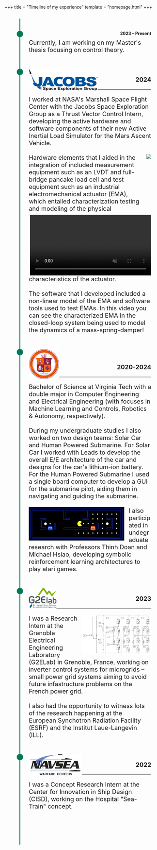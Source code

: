 +++
title = "Timeline of my experience"
template = "homepage.html"
+++
<!-- experience timeline -->
<div class="timeline">
  <div class="timeline-item">
    <div class="timeline-content">
      <div class="timeline-date">2023 &ndash; Present</div>
      <div class="timeline-description">
        <div class="container">
          <div class="image">
            <!--<img src="assets/images/VT.png" height="100" width="100">-->
          </div>
          <div class="text">
                Currently, I am working on my Master's thesis focusing on control theory.
          </div>
        </div>
      </div>
    </div>
  </div>
  
  <div class="timeline-item">
    <div class="timeline-content">
      <div class="timeline-description">
        <div class="container">
          <div class="image">
            <img src="/images/JSEG.png" height="74" width=auto>
            <br>
            <div class="timeline-date">2024</div>
            <hr>
          </div>
          <div class="text">
                        I worked at NASA's Marshall Space Flight Center with the Jacobs Space Exploration Group as a Thrust Vector Control Intern, developing the active hardware and software components of their new Active Inertial Load Simulator for the Mars Ascent Vehicle.<br><br>
                    <img src="/images/VAB.jpg" height="200" width=auto style="float:right; margin-left: 15px;">
                    <video controls="" height="200" width=auto name="Load Simulating Actuator" style="float:right; margin-left: 15px;" autoplay="" muted="">
                        <source src="/videos/actuator.MOV">
                    </video>
                        Hardware elements that I aided in the integration of included measurement equipment such as an LVDT and full-bridge pancake load cell and test equipment such as an industrial electromechanical actuator (EMA), which entailed characterization testing and modeling of the physical characteristics of the actuator.<br><br>
                        The software that I developed included a non-linear model of the EMA and software tools used to test EMAs.
                        In this video you can see the characterized EMA in the closed-loop system being used to model the dynamics of a mass-spring-damper!
          </div>
        </div>
      </div>
    </div>
  </div>

  <div class="timeline-item">
    <div class="timeline-content">
      <div class="timeline-description">
        <div class="container">
          <div class="image">
            <img src="/images/VT.png" height="100" width="100">
            <br>
            <br>
            <div class="timeline-date">2020-2024</div>
            <hr>
          </div>
          <div class="text">
Bachelor of Science at Virginia Tech with a double major in Computer Engineering and Electrical 
                    Engineering (with focuses in Machine Learning and Controls, Robotics & Autonomy, respectively).<br><br>
                    During my undergraduate studies I also worked on two design teams: Solar Car and Human Powered Submarine.
                    For Solar Car I worked with Leads to develop the overall E/E architecture of the car and 
                    designs for the car's lithium-ion battery.
                    For the Human Powered Submarine I used a single board computer to develop a GUI for the submarine pilot,
                    aiding them in navigating and guiding the submarine.<br><br>
                    <img src="/images/pacman.png" height="110" width=auto style="float:left; margin-right: 15px;">
                    I also participated in undegraduate research with Professors Thinh Doan and Michael Hsiao, developing 
                    symbolic reinforcement learning architectures to play atari games.
          </div>
        </div>
      </div>
    </div>
  </div>

  <div class="timeline-item">
    <div class="timeline-content">
      <div class="timeline-description">
        <div class="container">
          <div class="image">
            <img src="/images/G2ELAB.png" height="74" width=auto>
            <br>
            <div class="timeline-date">2023</div>
            <hr>
          </div>
          <div class="text">
                    <img src="/images/INV.png" height="130" width=auto style="float:right; margin-left: 15px;">
            I was a Research Intern at the Grenoble Electrical Engineering Laboratory (G2ELab) in Grenoble, France, working on inverter control systems for microgrids &ndash; small power grid systems aiming to avoid future infastructure problems on the French power grid.<br><br>
I also had the opportunity to witness lots of the research happening at the European Synchotron Radiation Facility (ESRF) and the Institut Laue-Langevin (ILL). 
          </div>
        </div>
      </div>
    </div>
  </div>

  <div class="timeline-item">
    <div class="timeline-content">
      <div class="timeline-description">
        <div class="container">
          <div class="image">
            <img src="/images/NAVSEA.png" height="74" width=auto>
            <br>
            <div class="timeline-date">2022</div>
            <hr>
          </div>
          <div class="text">
            I was a Concept Research Intern at the Center for Innovation in Ship Design (CISD), working on the Hospital "Sea-Train" concept.<br><br>
          </div>
        </div>
      </div>
    </div>
  </div>

</div>

<!-- css for timeline -->

<head>
    <style>
        .timeline {
            position: relative;
            margin: 30px;
            padding: 40px 20px;
        }
        .timeline::after {
            content: '';
            position: absolute;
            width: 3px;
            background-color: #007A59;
            top: 0;
            bottom: 0;
            margin-left: -1px;
        }
        .timeline-item {
            position: relative;
            margin-bottom: 50px;
        }
        .timeline-item::after {
            content: '';
            position: absolute;
            width: 21px;
            height: 21px;
            background-color: #007A59;
            border-radius: 50%;
            top: 0;
            margin-left: -10px;
        }
        .timeline-item.left .timeline-content {
            left: 70%;
        }
        .timeline-item.right .timeline-content {
            left: 20%;
        }
        .timeline-content {
            position: relative;
            left: 30px;
        }
        .timeline-date {
            font-weight: bold;
            margin-bottom: 10px;
            text-align: right;
        }
        .timeline-description {
            font-size: 20px;
            margin-bottom: 10px;
        }    
        .image img {
          max-width: 100%;
          border-radius: 5px;
          border: 0px;
          float: left;
        }
    </style>
</head>

